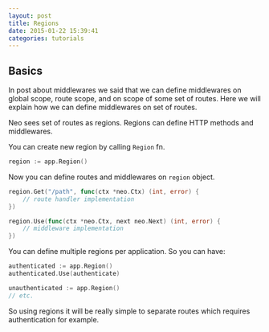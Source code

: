 ```yaml
---
layout: post
title: Regions
date: 2015-01-22 15:39:41
categories: tutorials
---
```


## Basics

In post about middlewares we said that we can define middlewares on global scope, route scope, and on scope of some set of routes. Here we will explain how we can define middlewares on set of routes.

Neo sees set of routes as regions. Regions can define HTTP methods and middlewares.

You can create new region by calling ``Region`` fn.

```Go
region := app.Region()
```

Now you can define routes and middlewares on ```region``` object.

```Go
region.Get("/path", func(ctx *neo.Ctx) (int, error) {
    // route handler implementation
})

region.Use(func(ctx *neo.Ctx, next neo.Next) (int, error) {
    // middleware implementation
})
```

You can define multiple regions per application. So you can have:

```Go
authenticated := app.Region()
authenticated.Use(authenticate)

unauthenticated := app.Region()
// etc.
```

So using regions it will be really simple to separate routes which requires authentication for example.
